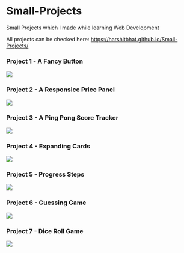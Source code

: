 # Small-Projects
Small Projects which I made while learning Web Development

All projects can be checked here: https://harshitbhat.github.io/Small-Projects/

<h3>Project 1 - A Fancy Button </h3>
<img src='https://github.com/harshitbhat/Small-Projects/blob/master/screenshots/project1.gif'/>

<h3>Project 2 - A Responsice Price Panel </h3>
<img src='https://github.com/harshitbhat/Small-Projects/blob/master/screenshots/project2.jpeg' />

<h3>Project 3 - A Ping Pong Score Tracker</h3>
<img src='https://github.com/harshitbhat/Small-Projects/blob/master/screenshots/project3.gif' />

<h3>Project 4 - Expanding Cards</h3>
<img src='https://github.com/harshitbhat/Small-Projects/blob/master/screenshots/project4.gif' />

<h3>Project 5 - Progress Steps</h3>
<img src='https://github.com/harshitbhat/Small-Projects/blob/master/screenshots/project5.gif' />

<h3>Project 6 - Guessing Game</h3>
<img src='https://github.com/harshitbhat/Small-Projects/blob/master/screenshots/project6.gif' />

<h3>Project 7 - Dice Roll Game </h3>
<img src='https://github.com/harshitbhat/Small-Projects/blob/master/screenshots/project7.gif' />